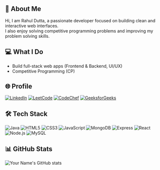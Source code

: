 ## 📝 About Me
Hi, I am Rahul Dutta, a passionate developer focused on building clean and interactive web interfaces.  
I also enjoy solving competitive programming problems and improving my problem solving skills.

## 💻 What I Do
- Build full-stack web apps (Frontend & Backend, UI/UX) 
- Competitive Programming (CP)  

## 🌐 Profile
[![LinkedIn](https://img.shields.io/badge/LinkedIn-Profile-blue?logo=linkedin)](https://www.linkedin.com/in/rahul119) [![LeetCode](https://img.shields.io/badge/LeetCode-Profile-FFA116?logo=leetcode&logoColor=white)](https://leetcode.com/rahul_179) [![CodeChef](https://img.shields.io/badge/CodeChef-Profile-CC0000?logo=codechef&logoColor=white)](https://www.codechef.com/users/rahul_171) [![GeeksforGeeks](https://img.shields.io/badge/GeeksforGeeks-Profile-2F8D46?logo=geeksforgeeks&logoColor=white)](https://auth.geeksforgeeks.org/user/rahul_199/profile)


## 🛠 Tech Stack
![Java](https://img.shields.io/badge/Java-ED8B00?logo=java&logoColor=white) 
![HTML5](https://img.shields.io/badge/HTML5-E34F26?logo=html5&logoColor=white) 
![CSS3](https://img.shields.io/badge/CSS3-1572B6?logo=css3&logoColor=white) 
![JavaScript](https://img.shields.io/badge/JavaScript-F7DF1E?logo=javascript&logoColor=black)
![MongoDB](https://img.shields.io/badge/MongoDB-47A248?logo=mongodb&logoColor=white)
![Express](https://img.shields.io/badge/Express-000000?logo=express&logoColor=white)
![React](https://img.shields.io/badge/React-61DAFB?logo=react&logoColor=black)
![Node.js](https://img.shields.io/badge/Node.js-339933?logo=node.js&logoColor=white)
![MySQL](https://img.shields.io/badge/MySQL-4479A1?logo=mysql&logoColor=white)

## 📊 GitHub Stats
![Your Name's GitHub stats](https://github-readme-stats.vercel.app/api?username=Rahul-119&show_icons=true&theme=tokyonight)
